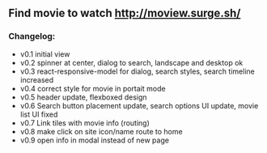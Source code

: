 ## Find movie to watch http://moview.surge.sh/ <br/>

### Changelog: <br/>
- v0.1 initial view <br/>
- v0.2 spinner at center, dialog to search, landscape and desktop ok
- v0.3 react-responsive-model for dialog, search styles, search timeline increased
- v0.4 correct style for movie in portait mode <br/>
- v0.5 header update, flexboxed design
- v0.6 Search button placement update, search options UI update, movie list UI fixed
- v0.7 Link tiles with movie info (routing)
- v0.8 make click on site icon/name route to home
- v0.9 open info in modal instead of new page

